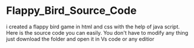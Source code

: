 # Flappy_Bird_Source_Code
i created a flappy bird game in html and css with the help of java script. Here is the source code you can easily. You don't have to modify any thing just download the folder and open it in Vs code or any editior

